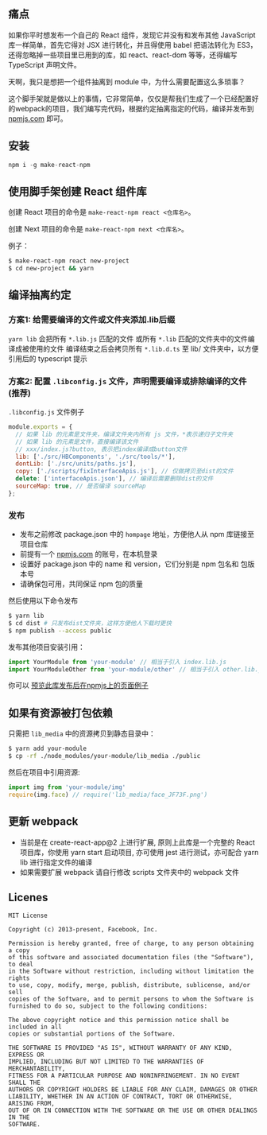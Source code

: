 ## 痛点

如果你平时想发布一个自己的 React 组件，发现它并没有和发布其他 JavaScript 库一样简单，首先它得对 JSX 进行转化，并且得使用 babel 把语法转化为 ES3，还得忽略掉一些项目里已用到的库，如 react、react-dom 等等，还得编写 TypeScript 声明文件。

天啊，我只是想把一个组件抽离到 module 中，为什么需要配置这么多琐事？

这个脚手架就是做以上的事情，它非常简单，仅仅是帮我们生成了一个已经配置好的webpack的项目，我们编写完代码，根据约定抽离指定的代码，编译并发布到 [npmjs.com](https://www.npmjs.com/) 即可。


## 安装

```js
npm i -g make-react-npm
```

## 使用脚手架创建 React 组件库


创建 React 项目的命令是 `make-react-npm react <仓库名>`。

创建 Next 项目的命令是 `make-react-npm next <仓库名>`。

例子：

```sh
$ make-react-npm react new-project
$ cd new-project && yarn
```

## 编译抽离约定

### 方案1: 给需要编译的文件或文件夹添加.lib后缀

`yarn lib` 会把所有 `*.lib.js` 匹配的文件 或所有 `*.lib` 匹配的文件夹中的文件编译成被使用的文件
编译结束之后会拷贝所有 `*.lib.d.ts` 至 lib/ 文件夹中，以方便引用后的 typescript 提示

### 方案2: 配置 `.libconfig.js` 文件，声明需要编译或排除编译的文件 (推荐)

`.libconfig.js` 文件例子

```js
module.exports = {
  // 如果 lib 的元素是文件夹，编译文件夹内所有 js 文件，*表示递归子文件夹
  // 如果 lib 的元素是文件，直接编译该文件
  // xxx/index.js?button, 表示把index编译成button文件
  lib: ['./src/HBComponents', './src/tools/*'],
  dontLib: ['./src/units/paths.js'],
  copy: ['./scripts/fixInterfaceApis.js'], // 仅做拷贝至dist的文件
  delete: ['interfaceApis.json'], // 编译后需要删除dist的文件
  sourceMap: true, // 是否编译 sourceMap
};
```

### 发布

- 发布之前修改 package.json 中的 `hompage` 地址，方便他人从 npm 库链接至项目仓库
- 前提有一个 [npmjs.com](https://www.npmjs.com/) 的账号，在本机登录
- 设置好 package.json 中的 name 和 version，它们分别是 npm 包名和 包版本号
- 请确保包可用，共同保证 npm 包的质量

然后使用以下命令发布

```sh
$ yarn lib
$ cd dist # 只发布dist文件夹，这样方便他人下载时更快
$ npm publish --access public
```

发布其他项目安装引用：

```js
import YourModule from 'your-module' // 相当于引入 index.lib.js
import YourModuleOther from 'your-module/other' // 相当于引入 other.lib.js
```

你可以 [预览此库发布后在npmjs上的页面例子](https://www.npmjs.com/package/make-react-npm)


## 如果有资源被打包依赖

只需把 `lib_media` 中的资源拷贝到静态目录中：

```sh
$ yarn add your-module
$ cp -rf ./node_modules/your-module/lib_media ./public
```

然后在项目中引用资源:

```js
import img from 'your-module/img'
require(img.face) // require('lib_media/face_JF73F.png')
```


## 更新 webpack

- 当前是在 create-react-app@2 上进行扩展, 原则上此库是一个完整的 React 项目库，你使用 yarn start 启动项目, 亦可使用 jest 进行测试，亦可配合 yarn lib 进行指定文件的编译
- 如果需要扩展 webpack 请自行修改 scripts 文件夹中的 webpack 文件

## Licenes

```
MIT License

Copyright (c) 2013-present, Facebook, Inc.

Permission is hereby granted, free of charge, to any person obtaining a copy
of this software and associated documentation files (the "Software"), to deal
in the Software without restriction, including without limitation the rights
to use, copy, modify, merge, publish, distribute, sublicense, and/or sell
copies of the Software, and to permit persons to whom the Software is
furnished to do so, subject to the following conditions:

The above copyright notice and this permission notice shall be included in all
copies or substantial portions of the Software.

THE SOFTWARE IS PROVIDED "AS IS", WITHOUT WARRANTY OF ANY KIND, EXPRESS OR
IMPLIED, INCLUDING BUT NOT LIMITED TO THE WARRANTIES OF MERCHANTABILITY,
FITNESS FOR A PARTICULAR PURPOSE AND NONINFRINGEMENT. IN NO EVENT SHALL THE
AUTHORS OR COPYRIGHT HOLDERS BE LIABLE FOR ANY CLAIM, DAMAGES OR OTHER
LIABILITY, WHETHER IN AN ACTION OF CONTRACT, TORT OR OTHERWISE, ARISING FROM,
OUT OF OR IN CONNECTION WITH THE SOFTWARE OR THE USE OR OTHER DEALINGS IN THE
SOFTWARE.
```
